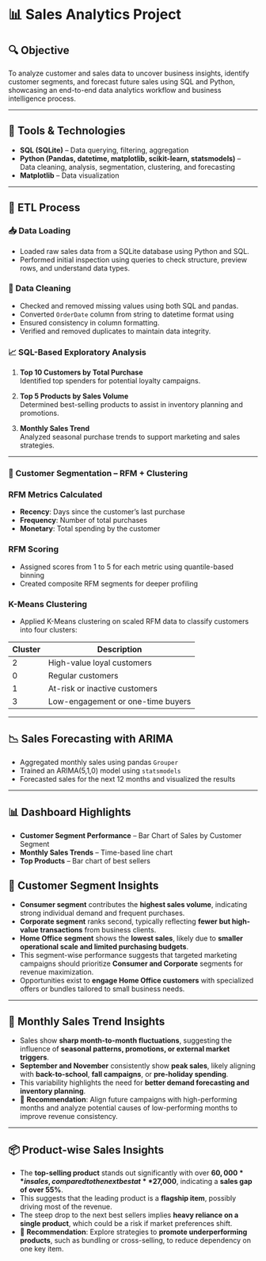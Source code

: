 # 📊 Sales Analytics Project

## 🔍 Objective
To analyze customer and sales data to uncover business insights, identify customer segments, and forecast future sales using SQL and Python, showcasing an end-to-end data analytics workflow and business intelligence process.

---

## 🧰 Tools & Technologies
- **SQL (SQLite)** – Data querying, filtering, aggregation
- **Python (Pandas, datetime, matplotlib, scikit-learn, statsmodels)** – Data cleaning, analysis, segmentation, clustering, and forecasting
- **Matplotlib** – Data visualization

---

## 🔄 ETL Process

### 📥 Data Loading
- Loaded raw sales data from a SQLite database using Python and SQL.
- Performed initial inspection using queries to check structure, preview rows, and understand data types.

### 🧹 Data Cleaning
- Checked and removed missing values using both SQL and pandas.
- Converted `OrderDate` column from string to datetime format using
- Ensured consistency in column formatting.
- Verified and removed duplicates to maintain data integrity.

### 📈 SQL-Based Exploratory Analysis

1. **Top 10 Customers by Total Purchase**  
   Identified top spenders for potential loyalty campaigns.

2. **Top 5 Products by Sales Volume**  
   Determined best-selling products to assist in inventory planning and promotions.

3. **Monthly Sales Trend**  
   Analyzed seasonal purchase trends to support marketing and sales strategies.

---

### 👥 Customer Segmentation – RFM + Clustering

### RFM Metrics Calculated
- **Recency**: Days since the customer’s last purchase  
- **Frequency**: Number of total purchases  
- **Monetary**: Total spending by the customer

### RFM Scoring
- Assigned scores from 1 to 5 for each metric using quantile-based binning
- Created composite RFM segments for deeper profiling

### K-Means Clustering
- Applied K-Means clustering on scaled RFM data to classify customers into four clusters:

| Cluster | Description                        |
|---------|------------------------------------|
| 2       | High-value loyal customers         |
| 0       | Regular customers                  |
| 1       | At-risk or inactive customers      |
| 3       | Low-engagement or one-time buyers |

---

## 📉 Sales Forecasting with ARIMA

- Aggregated monthly sales using pandas `Grouper`
- Trained an ARIMA(5,1,0) model using `statsmodels`
- Forecasted sales for the next 12 months and visualized the results

---

## 📊 Dashboard Highlights

- **Customer Segment Performance** – Bar Chart of Sales by Customer Segment
- **Monthly Sales Trends** – Time-based line chart  
- **Top Products** – Bar chart of best sellers

## 📌 Customer Segment Insights

- **Consumer segment** contributes the **highest sales volume**, indicating strong individual demand and frequent purchases.
- **Corporate segment** ranks second, typically reflecting **fewer but high-value transactions** from business clients.
- **Home Office segment** shows the **lowest sales**, likely due to **smaller operational scale and limited purchasing budgets**.
- This segment-wise performance suggests that targeted marketing campaigns should prioritize **Consumer and Corporate** segments for revenue maximization.
- Opportunities exist to **engage Home Office customers** with specialized offers or bundles tailored to small business needs.

---

## 📅 Monthly Sales Trend Insights

- Sales show **sharp month-to-month fluctuations**, suggesting the influence of **seasonal patterns, promotions, or external market triggers**.
- **September and November** consistently show **peak sales**, likely aligning with **back-to-school**, **fall campaigns**, or **pre-holiday spending**.
- This variability highlights the need for **better demand forecasting and inventory planning**.
- 📌 **Recommendation**: Align future campaigns with high-performing months and analyze potential causes of low-performing months to improve revenue consistency.

---

## 📦 Product-wise Sales Insights

- The **top-selling product** stands out significantly with over **$60,000** in sales, compared to the next best at **$27,000**, indicating a **sales gap of over 55%**.
- This suggests that the leading product is a **flagship item**, possibly driving most of the revenue.
- The steep drop to the next best sellers implies **heavy reliance on a single product**, which could be a risk if market preferences shift.
- 📌 **Recommendation**: Explore strategies to **promote underperforming products**, such as bundling or cross-selling, to reduce dependency on one key item.
